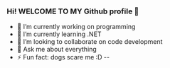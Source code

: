 ### Hi! WELCOME TO MY Github profile 👋

- 🔭 I’m currently working on programming
- 🌱 I’m currently learning .NET
- 👯 I’m looking to collaborate on code development
- 💬 Ask me about everything
- ⚡ Fun fact: dogs scare me :D
--
